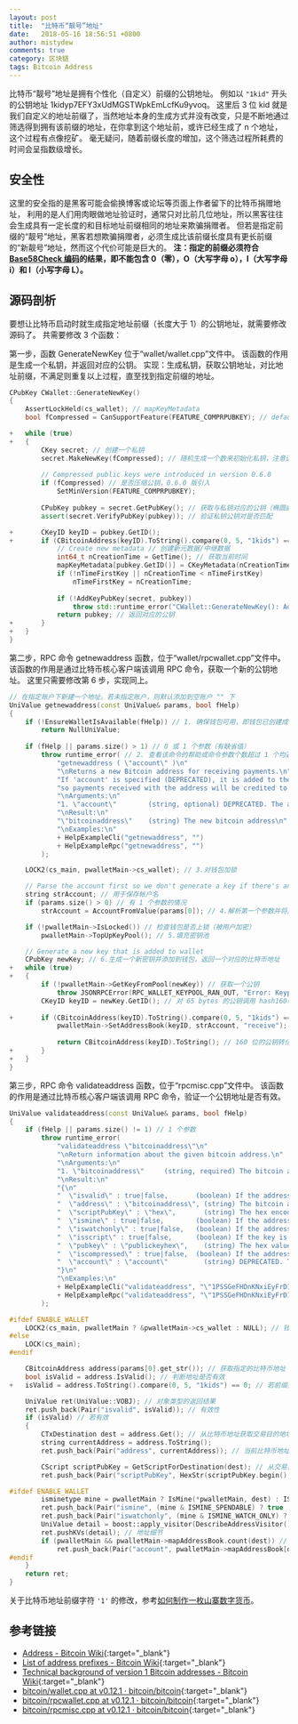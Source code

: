 ```yaml
---
layout: post
title:  "比特币“靓号”地址"
date:   2018-05-16 18:56:51 +0800
author: mistydew
comments: true
category: 区块链
tags: Bitcoin Address
---
```

比特币“靓号”地址是拥有个性化（自定义）前缀的公钥地址。
例如以 `"1kid"` 开头的公钥地址 1kidyp7EFY3xUdMGSTWpkEmLcfKu9yvoq。
这里后 3 位 kid 就是我们自定义的地址前缀了，当然地址本身的生成方式并没有改变，只是不断地通过筛选得到拥有该前缀的地址，在你拿到这个地址前，或许已经生成了 n 个地址，这个过程有点像挖矿。
毫无疑问，随着前缀长度的增加，这个筛选过程所耗费的时间会呈指数级增长。

## 安全性

这里的安全指的是黑客可能会偷换博客或论坛等页面上作者留下的比特币捐赠地址，
利用的是人们用肉眼做地址验证时，通常只对比前几位地址，所以黑客往往会生成具有一定长度的和目标地址前缀相同的地址来欺骗捐赠者。
但若是指定前缀的“靓号”地址，黑客若想欺骗捐赠者，必须生成比该前缀长度具有更长前缀的“新靓号”地址，然而这个代价可能是巨大的。
**注：指定的前缀必须符合 [Base58Check 编码](/blog/2018/05/base58check-encoding.html)的结果，即不能包含 0（零），O（大写字母 o），I（大写字母 i）和 l（小写字母 L）。**

## 源码剖析

要想让比特币启动时就生成指定地址前缀（长度大于 1）的公钥地址，就需要修改源码了。
共需要修改 3 个函数：

第一步，函数 GenerateNewKey 位于“wallet/wallet.cpp”文件中。
该函数的作用是生成一个私钥，并返回对应的公钥。
实现：生成私钥，获取公钥地址，对比地址前缀，不满足则重复以上过程，直至找到指定前缀的地址。

```cpp
CPubKey CWallet::GenerateNewKey()
{
    AssertLockHeld(cs_wallet); // mapKeyMetadata
    bool fCompressed = CanSupportFeature(FEATURE_COMPRPUBKEY); // default to compressed public keys if we want 0.6.0 wallets

+   while (true)
+   {
        CKey secret; // 创建一个私钥
        secret.MakeNewKey(fCompressed); // 随机生成一个数来初始化私钥，注意边界，下界为 1
    
        // Compressed public keys were introduced in version 0.6.0
        if (fCompressed) // 是否压缩公钥，0.6.0 版引入
            SetMinVersion(FEATURE_COMPRPUBKEY);
    
        CPubKey pubkey = secret.GetPubKey(); // 获取与私钥对应的公钥（椭圆曲线加密算法）
        assert(secret.VerifyPubKey(pubkey)); // 验证私钥公钥对是否匹配

+       CKeyID keyID = pubkey.GetID();
+       if (CBitcoinAddress(keyID).ToString().compare(0, 5, "1kids") == 0) { // 只有满足前缀为 "1kids" 的公钥地址才能返回
            // Create new metadata // 创建新元数据/中继数据
            int64_t nCreationTime = GetTime(); // 获取当前时间
            mapKeyMetadata[pubkey.GetID()] = CKeyMetadata(nCreationTime);
            if (!nTimeFirstKey || nCreationTime < nTimeFirstKey)
                nTimeFirstKey = nCreationTime;
    
            if (!AddKeyPubKey(secret, pubkey))
                throw std::runtime_error("CWallet::GenerateNewKey(): AddKey failed");
            return pubkey; // 返回对应的公钥
+       }
+   }
}
```

第二步，RPC 命令 getnewaddress 函数，位于“wallet/rpcwallet.cpp”文件中。
该函数的作用是通过比特币核心客户端该调用 RPC 命令，获取一个新的公钥地址。
这里只需要修改第 6 步，实现同上。

```cpp
// 在指定账户下新建一个地址。若未指定账户，则默认添加到空账户 "" 下
UniValue getnewaddress(const UniValue& params, bool fHelp)
{
    if (!EnsureWalletIsAvailable(fHelp)) // 1. 确保钱包可用，即钱包已创建成功
        return NullUniValue;
    
    if (fHelp || params.size() > 1) // 0 或 1 个参数（有缺省值）
        throw runtime_error( // 2. 查看该命令的帮助或命令参数个数超过 1 个均返回该命令的帮助
            "getnewaddress ( \"account\" )\n"
            "\nReturns a new Bitcoin address for receiving payments.\n"
            "If 'account' is specified (DEPRECATED), it is added to the address book \n"
            "so payments received with the address will be credited to 'account'.\n"
            "\nArguments:\n"
            "1. \"account\"        (string, optional) DEPRECATED. The account name for the address to be linked to. If not provided, the default account \"\" is used. It can also be set to the empty string \"\" to represent the default account. The account does not need to exist, it will be created if there is no account by the given name.\n"
            "\nResult:\n"
            "\"bitcoinaddress\"    (string) The new bitcoin address\n"
            "\nExamples:\n"
            + HelpExampleCli("getnewaddress", "")
            + HelpExampleRpc("getnewaddress", "")
        );

    LOCK2(cs_main, pwalletMain->cs_wallet); // 3.对钱包加锁

    // Parse the account first so we don't generate a key if there's an error
    string strAccount; // 用于保存帐户名
    if (params.size() > 0) // 有 1 个参数的情况
        strAccount = AccountFromValue(params[0]); // 4.解析第一个参数并将其作为账户名

    if (!pwalletMain->IsLocked()) // 检查钱包是否上锁（被用户加密）
        pwalletMain->TopUpKeyPool(); // 5.填充密钥池

    // Generate a new key that is added to wallet
    CPubKey newKey; // 6.生成一个新密钥并添加到钱包，返回一个对应的比特币地址
+   while (true)
+   {
        if (!pwalletMain->GetKeyFromPool(newKey)) // 获取一个公钥
            throw JSONRPCError(RPC_WALLET_KEYPOOL_RAN_OUT, "Error: Keypool ran out, please call keypoolrefill first");
        CKeyID keyID = newKey.GetID(); // 对 65 bytes 的公钥调用 hash160(即先 sha256, 再 ripemd160)
    
+       if (CBitcoinAddress(keyID).ToString().compare(0, 5, "1kids") == 0) { // 只有满足前缀为 "1kids" 的公钥地址才能返回
            pwalletMain->SetAddressBook(keyID, strAccount, "receive");
    
            return CBitcoinAddress(keyID).ToString(); // 160 位的公钥转化为公钥地址：Base58(1 + 20 + 4 bytes)
+       }
+   }
}
```

第三步，RPC 命令 validateaddress 函数，位于“rpcmisc.cpp”文件中。
该函数的作用是通过比特币核心客户端该调用 RPC 命令，验证一个公钥地址是否有效。

```cpp
UniValue validateaddress(const UniValue& params, bool fHelp)
{
    if (fHelp || params.size() != 1) // 1 个参数
        throw runtime_error(
            "validateaddress \"bitcoinaddress\"\n"
            "\nReturn information about the given bitcoin address.\n"
            "\nArguments:\n"
            "1. \"bitcoinaddress\"     (string, required) The bitcoin address to validate\n"
            "\nResult:\n"
            "{\n"
            "  \"isvalid\" : true|false,       (boolean) If the address is valid or not. If not, this is the only property returned.\n"
            "  \"address\" : \"bitcoinaddress\", (string) The bitcoin address validated\n"
            "  \"scriptPubKey\" : \"hex\",       (string) The hex encoded scriptPubKey generated by the address\n"
            "  \"ismine\" : true|false,        (boolean) If the address is yours or not\n"
            "  \"iswatchonly\" : true|false,   (boolean) If the address is watchonly\n"
            "  \"isscript\" : true|false,      (boolean) If the key is a script\n"
            "  \"pubkey\" : \"publickeyhex\",    (string) The hex value of the raw public key\n"
            "  \"iscompressed\" : true|false,  (boolean) If the address is compressed\n"
            "  \"account\" : \"account\"         (string) DEPRECATED. The account associated with the address, \"\" is the default account\n"
            "}\n"
            "\nExamples:\n"
            + HelpExampleCli("validateaddress", "\"1PSSGeFHDnKNxiEyFrD1wcEaHr9hrQDDWc\"")
            + HelpExampleRpc("validateaddress", "\"1PSSGeFHDnKNxiEyFrD1wcEaHr9hrQDDWc\"")
        );

#ifdef ENABLE_WALLET
    LOCK2(cs_main, pwalletMain ? &pwalletMain->cs_wallet : NULL); // 钱包上锁
#else
    LOCK(cs_main);
#endif

    CBitcoinAddress address(params[0].get_str()); // 获取指定的比特币地址
    bool isValid = address.IsValid(); // 判断地址是否有效
+   isValid = address.ToString().compare(0, 5, "1kids") == 0; // 若前缀非 "1kids"，则该地址无效

    UniValue ret(UniValue::VOBJ); // 对象类型的返回结果
    ret.push_back(Pair("isvalid", isValid)); // 有效性
    if (isValid) // 若有效
    {
        CTxDestination dest = address.Get(); // 从比特币地址获取交易目的地址
        string currentAddress = address.ToString();
        ret.push_back(Pair("address", currentAddress)); // 当前比特币地址

        CScript scriptPubKey = GetScriptForDestination(dest); // 从交易目的地址获取脚本公钥
        ret.push_back(Pair("scriptPubKey", HexStr(scriptPubKey.begin(), scriptPubKey.end()))); // 脚本公钥

#ifdef ENABLE_WALLET
        isminetype mine = pwalletMain ? IsMine(*pwalletMain, dest) : ISMINE_NO;
        ret.push_back(Pair("ismine", (mine & ISMINE_SPENDABLE) ? true : false)); // 是否属于我的
        ret.push_back(Pair("iswatchonly", (mine & ISMINE_WATCH_ONLY) ? true: false)); // 是否为 watch-only 地址
        UniValue detail = boost::apply_visitor(DescribeAddressVisitor(), dest); // 排序
        ret.pushKVs(detail); // 地址细节
        if (pwalletMain && pwalletMain->mapAddressBook.count(dest)) // 若钱包可用 且 该目的地址在地址簿中
            ret.push_back(Pair("account", pwalletMain->mapAddressBook[dest].name)); // 获取该地址关联的账户名
#endif
    }
    return ret;
}
```

关于比特币地址前缀字符 `'1'` 的修改，参考[如何制作一枚山寨数字货币](/blog/2018/05/how-to-make-an-altcoin.html)。

## 参考链接

* [Address - Bitcoin Wiki](https://en.bitcoin.it/wiki/Address){:target="_blank"}
* [List of address prefixes - Bitcoin Wiki](https://en.bitcoin.it/wiki/List_of_address_prefixes){:target="_blank"}
* [Technical background of version 1 Bitcoin addresses - Bitcoin Wiki](https://en.bitcoin.it/wiki/Technical_background_of_version_1_Bitcoin_addresses){:target="_blank"}
* [bitcoin/wallet.cpp at v0.12.1 · bitcoin/bitcoin](https://github.com/bitcoin/bitcoin/blob/v0.12.1/src/wallet/wallet.cpp){:target="_blank"}
* [bitcoin/rpcwallet.cpp at v0.12.1 · bitcoin/bitcoin](https://github.com/bitcoin/bitcoin/blob/v0.12.1/src/wallet/rpcwallet.cpp){:target="_blank"}
* [bitcoin/rpcmisc.cpp at v0.12.1 · bitcoin/bitcoin](https://github.com/bitcoin/bitcoin/blob/v0.12.1/src/rpcmisc.cpp){:target="_blank"}
